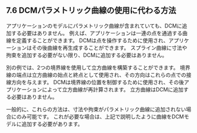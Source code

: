 ## 7.6 DCMパラメトリック曲線の使用に代わる方法

アプリケーションのモデルにパラメトリック曲線が含まれていても、DCMに追加する必要はありません。 
例えば、アプリケーションは一連の点を通過する曲線を定義することができます。 
DCMは点を操作するために使用され、アプリケーションはその後曲線を再生成することができます。 
スプライン曲線に寸法や拘束を追加する必要がない限り、DCMに追加する必要はありません。

別の例では、2つの境界線を使用して立方曲線を構築することができます。 
境界線の端点は立方曲線の始点と終点として使用され、その方向はこれらの点での接線方向を与えます。 
DCMは境界線の位置を制御するために使用され、その後アプリケーションによって立方曲線が再計算されます。 
立方曲線はDCMに追加する必要はありません。

一般的に、これらの方法は、寸法や拘束がパラメトリック曲線に追加されない場合にのみ可能です。 
これが必要な場合は、上記で説明したように曲線をDCMモデルに追加する必要があります。
